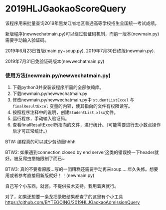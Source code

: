 # 2019HLJGaokaoScoreQuery

该程序用来批量查询2019年黑龙江省地区普通高等学校招生全国统一考试成绩。

新版程序(newwechatmain.py)可以绕过验证码机制，而前一版本(newmain.py)需要手动输入验证码。


2019年6月23日首版(main.py+soup.py), 2019年7月30日终版(newmain.py).

2019年7月31日免验证码版本(newwechatmain.py)

### 使用方法(newmain.py/newwechatmain.py)
1. 下载python3并安装该程序所需的全部依赖库。
2. 下载newmain.py/newwechatmain.py
3. 修改newmain.py/newwechatmain.py中 ```studentListExcel``` 与 ```finalResultExcel``` 变量的内容，使其指向的文件有权限读写。
4. 按照程序注释中的说明，创建```StudentList.xlsx```文件。
5. 运行程序，手动输入验证码。
6. 查看finalResultExcel所指向的文件，进行统计。（可能需要进行去小数点操作后才可正常统计。）

BTW: 编程真的可以减少劳动量hhhh

BTW2: 如果遇到connection closed by end server这类的错误换一下header就好。被反爬虫措施限制了而已~

BTW3: 真的不要看原版...写的一团糟糕还需要手动再来soup.....年久失修。想要用或者参考直接用新版就好！！(newmain.py)

自己写个小东西，就酱。不提供技术支持。我用着爽就行。

对了，如果还想要一条龙把录取结果都查了的这里有个小工具
https://github.com/BYTEGOING/2019HLJGaokaoAdmissionQuery